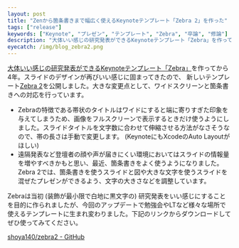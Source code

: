 ```yaml
---
layout: post
title: "Zenから箇条書きまで幅広く使えるKeynoteテンプレート「Zebra 2」を作った"
tags: ["release"]
keywords: ["Keynote", "プレゼン", "テンプレート", "Zebra", "卒論", "修論"]
description: "大体いい感じの研究発表ができるKeynoteテンプレート「Zebra」を作ってから4年。スライドのデザインが再びいい感じに固まってきたので、新しいテンプレートZebra 2を公開しました。"
eyecatch: /img/blog_zebra2.png
---
```


[大体いい感じの研究発表ができるKeynoteテンプレート「Zebra」](/ja/posts/zebra/)を作ってから4年。スライドのデザインが再びいい感じに固まってきたので、 新しいテンプレート[Zebra 2](https://github.com/shoya140/zebra2)を公開しました。大きな変更点として、ワイドスクリーンと箇条書きへの対応を行っています。

* Zebraの特徴である帯状のタイトルはワイドにすると端に寄りすぎた印象を与えてしまうため、画像をフルスクリーンで表示するときだけ使うようにしました。スライドタイトルを文字数に合わせて伸縮させる方法がなさそうなので、帯の長さは手動で変更します。 (KeynoteにもXcodeのAuto Layoutがほしい)
* 遠隔発表など登壇者の顔や声が届きにくい環境においてはスライドの情報量を増やすべきかもと思い、最近、箇条書きをよく使うようになりました。Zebra 2では、箇条書きを使うスライドと図や大きな文字を使うスライドを混ぜたプレゼンができるよう、文字の大きさなどを調整しています。

<script async class="speakerdeck-embed" data-id="67bb97be9e164c57a16f43a9626a6668" data-ratio="1.77777777777778" src="//speakerdeck.com/assets/embed.js"></script>

Zebraは当初 (装飾が最小限で白地に黒文字の) 研究発表をいい感じにすることを目的に作られましたが、今回のアップデートで勉強会やLTなど様々な場所で使えるテンプレートに生まれ変わりました。下記のリンクからダウンロードしてぜひ使ってみてください。

[shoya140/zebra2 - GitHub](https://github.com/shoya140/zebra2)
